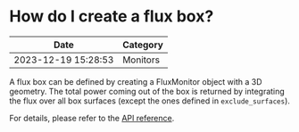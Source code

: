 # How do I create a flux box?

| Date       | Category    |
|------------|-------------|
| 2023-12-19 15:28:53 | Monitors |


A flux box can be defined by creating a FluxMonitor object with a 3D geometry. The total power coming out of the box is returned by integrating the flux over all box surfaces (except the ones defined in `exclude_surfaces`). 

For details, please refer to the [API reference](https://docs.flexcompute.com/projects/tidy3d/en/latest/api/_autosummary/tidy3d.FluxMonitor.html).